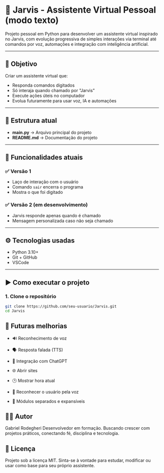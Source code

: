 # 🤖 Jarvis - Assistente Virtual Pessoal (modo texto)

Projeto pessoal em Python para desenvolver um assistente virtual inspirado no Jarvis, com evolução progressiva de simples interações via terminal até comandos por voz, automações e integração com inteligência artificial.

---

## 🎯 Objetivo

Criar um assistente virtual que:

- Responda comandos digitados
- Só interaja quando chamado por "Jarvis"
- Execute ações úteis no computador
- Evolua futuramente para usar voz, IA e automações

---

## 📁 Estrutura atual

- **main.py** → Arquivo principal do projeto  
- **README.md** → Documentação do projeto

---

## 🚀 Funcionalidades atuais

### ✅ Versão 1
- Laço de interação com o usuário  
- Comando `sair` encerra o programa  
- Mostra o que foi digitado

### ✅ Versão 2 (em desenvolvimento)
- Jarvis responde apenas quando é chamado  
- Mensagem personalizada caso não seja chamado

---

## ⚙️ Tecnologias usadas

- Python 3.10+
- Git + GitHub
- VSCode

---

## ▶️ Como executar o projeto

### 1. Clone o repositório

```bash
git clone https://github.com/seu-usuario/Jarvis.git
cd Jarvis
```

## 📅 Futuras melhorias
- 🔊 Reconhecimento de voz

- 🗣️ Resposta falada (TTS)

- 🧠 Integração com ChatGPT

- 🌐 Abrir sites

- 🕒 Mostrar hora atual

- 👤 Reconhecer o usuário pela voz

- 🧩 Módulos separados e expansíveis

## 👨‍💻 Autor
Gabriel Rodegheri
Desenvolvedor em formação. Buscando crescer com projetos práticos, conectando fé, disciplina e tecnologia.

## 📃 Licença
Projeto sob a licença MIT.
Sinta-se à vontade para estudar, modificar ou usar como base para seu próprio assistente.

